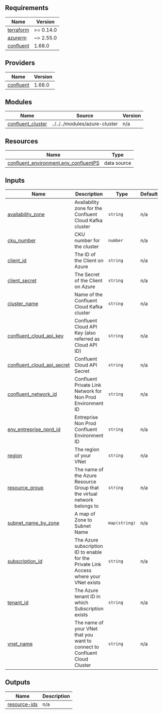 ## Requirements

| Name | Version |
|------|---------|
| <a name="requirement_terraform"></a> [terraform](#requirement\_terraform) | >= 0.14.0 |
| <a name="requirement_azurerm"></a> [azurerm](#requirement\_azurerm) | ~> 2.55.0 |
| <a name="requirement_confluent"></a> [confluent](#requirement\_confluent) | 1.68.0 |

## Providers

| Name | Version |
|------|---------|
| <a name="provider_confluent"></a> [confluent](#provider\_confluent) | 1.68.0 |

## Modules

| Name | Source | Version |
|------|--------|---------|
| <a name="module_confluent_cluster"></a> [confluent\_cluster](#module\_confluent\_cluster) | ../../../modules/azure-cluster | n/a |

## Resources

| Name | Type |
|------|------|
| [confluent_environment.env_confluentPS](https://registry.terraform.io/providers/confluentinc/confluent/1.68.0/docs/data-sources/environment) | data source |

## Inputs

| Name | Description | Type | Default | Required |
|------|-------------|------|---------|:--------:|
| <a name="input_availability_zone"></a> [availability\_zone](#input\_availability\_zone) | Availability zone for the Confluent Cloud Kafka cluster | `string` | n/a | yes |
| <a name="input_cku_number"></a> [cku\_number](#input\_cku\_number) | CKU number for the cluster | `number` | n/a | yes |
| <a name="input_client_id"></a> [client\_id](#input\_client\_id) | The ID of the Client on Azure | `string` | n/a | yes |
| <a name="input_client_secret"></a> [client\_secret](#input\_client\_secret) | The Secret of the Client on Azure | `string` | n/a | yes |
| <a name="input_cluster_name"></a> [cluster\_name](#input\_cluster\_name) | Name of the Confluent Cloud Kafka cluster | `string` | n/a | yes |
| <a name="input_confluent_cloud_api_key"></a> [confluent\_cloud\_api\_key](#input\_confluent\_cloud\_api\_key) | Confluent Cloud API Key (also referred as Cloud API ID) | `string` | n/a | yes |
| <a name="input_confluent_cloud_api_secret"></a> [confluent\_cloud\_api\_secret](#input\_confluent\_cloud\_api\_secret) | Confluent Cloud API Secret | `string` | n/a | yes |
| <a name="input_confluent_network_id"></a> [confluent\_network\_id](#input\_confluent\_network\_id) | Confluent Private Link Network for Non Prod Environment ID | `string` | n/a | yes |
| <a name="input_env_entreprise_nprd_id"></a> [env\_entreprise\_nprd\_id](#input\_env\_entreprise\_nprd\_id) | Entreprise Non Prod Confluent Environment ID | `string` | n/a | yes |
| <a name="input_region"></a> [region](#input\_region) | The region of your VNet | `string` | n/a | yes |
| <a name="input_resource_group"></a> [resource\_group](#input\_resource\_group) | The name of the Azure Resource Group that the virtual network belongs to | `string` | n/a | yes |
| <a name="input_subnet_name_by_zone"></a> [subnet\_name\_by\_zone](#input\_subnet\_name\_by\_zone) | A map of Zone to Subnet Name | `map(string)` | n/a | yes |
| <a name="input_subscription_id"></a> [subscription\_id](#input\_subscription\_id) | The Azure subscription ID to enable for the Private Link Access where your VNet exists | `string` | n/a | yes |
| <a name="input_tenant_id"></a> [tenant\_id](#input\_tenant\_id) | The Azure tenant ID in which Subscription exists | `string` | n/a | yes |
| <a name="input_vnet_name"></a> [vnet\_name](#input\_vnet\_name) | The name of your VNet that you want to connect to Confluent Cloud Cluster | `string` | n/a | yes |

## Outputs

| Name | Description |
|------|-------------|
| <a name="output_resource-ids"></a> [resource-ids](#output\_resource-ids) | n/a |
